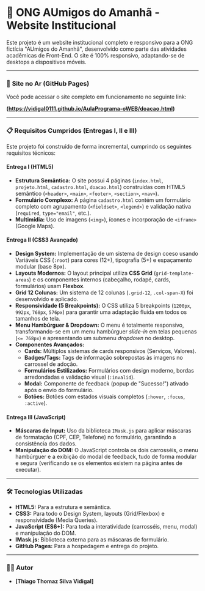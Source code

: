 # 🐾 ONG AUmigos do Amanhã - Website Institucional

Este projeto é um website institucional completo e responsivo para a ONG fictícia "AUmigos do Amanhã", desenvolvido como parte das atividades acadêmicas de Front-End. O site é 100% responsivo, adaptando-se de desktops a dispositivos móveis.

---

### 🚀 **Site no Ar (GitHub Pages)**

Você pode acessar o site completo em funcionamento no seguinte link:

**(https://vidigal0111.github.io/AulaPrograma-oWEB/doacao.html)**

---

### 📋 **Requisitos Cumpridos (Entregas I, II e III)**

Este projeto foi construído de forma incremental, cumprindo os seguintes requisitos técnicos:

#### **Entrega I (HTML5)**
* **Estrutura Semântica:** O site possui 4 páginas (`index.html`, `projeto.html`, `cadastro.html`, `doacao.html`) construídas com HTML5 semântico (`<header>`, `<main>`, `<footer>`, `<section>`, `<nav>`).
* **Formulário Complexo:** A página `cadastro.html` contém um formulário completo com agrupamento (`<fieldset>`, `<legend>`) e validação nativa (`required`, `type="email"`, etc.).
* **Multimídia:** Uso de imagens (`<img>`), ícones e incorporação de `<iframe>` (Google Maps).

#### **Entrega II (CSS3 Avançado)**
* **Design System:** Implementação de um sistema de design coeso usando Variáveis CSS (`:root`) para cores (12+), tipografia (5+) e espaçamento modular (base 8px).
* **Layouts Modernos:** O layout principal utiliza **CSS Grid** (`grid-template-areas`) e os componentes internos (cabeçalho, rodapé, cards, formulários) usam **Flexbox**.
* **Grid 12 Colunas:** Um sistema de 12 colunas (`.grid-12`, `.col-span-X`) foi desenvolvido e aplicado.
* **Responsividade (5 Breakpoints):** O CSS utiliza 5 breakpoints (`1200px`, `992px`, `768px`, `576px`) para garantir uma adaptação fluida em todos os tamanhos de tela.
* **Menu Hambúrguer & Dropdown:** O menu é totalmente responsivo, transformando-se em um menu hambúrguer *slide-in* em telas pequenas (`<= 768px`) e apresentando um submenu *dropdown* no desktop.
* **Componentes Avançados:**
    * **Cards:** Múltiplos sistemas de cards responsivos (Serviços, Valores).
    * **Badges/Tags:** Tags de informação sobrepostas às imagens no carrossel de adoção.
    * **Formulários Estilizados:** Formulários com design moderno, bordas arredondadas e validação visual (`:invalid`).
    * **Modal:** Componente de feedback (popup de "Sucesso!") ativado após o envio do formulário.
    * **Botões:** Botões com estados visuais completos (`:hover`, `:focus`, `:active`).

#### **Entrega III (JavaScript)**
* **Máscaras de Input:** Uso da biblioteca `IMask.js` para aplicar máscaras de formatação (CPF, CEP, Telefone) no formulário, garantindo a consistência dos dados.
* **Manipulação do DOM:** O JavaScript controla os dois carrosséis, o menu hambúrguer e a exibição do modal de feedback, tudo de forma modular e segura (verificando se os elementos existem na página antes de executar).

---

### 🛠️ **Tecnologias Utilizadas**

* **HTML5:** Para a estrutura e semântica.
* **CSS3:** Para todo o Design System, layouts (Grid/Flexbox) e responsividade (Media Queries).
* **JavaScript (ES6+):** Para toda a interatividade (carrosséis, menu, modal) e manipulação do DOM.
* **IMask.js:** Biblioteca externa para as máscaras de formulário.
* **GitHub Pages:** Para a hospedagem e entrega do projeto.

---

### 👨‍💻 **Autor**

* **[Thiago Thomaz Silva Vidigal]**
